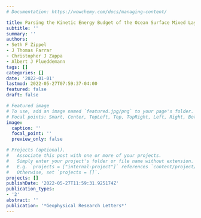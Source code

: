 ```yaml
---
# Documentation: https://wowchemy.com/docs/managing-content/

title: Parsing the Kinetic Energy Budget of the Ocean Surface Mixed Layer
subtitle: ''
summary: ''
authors:
- Seth F Zippel
- J Thomas Farrar
- Christopher J Zappa
- Albert J Plueddemann
tags: []
categories: []
date: '2022-01-01'
lastmod: 2022-05-27T07:59:37-04:00
featured: false
draft: false

# Featured image
# To use, add an image named `featured.jpg/png` to your page's folder.
# Focal points: Smart, Center, TopLeft, Top, TopRight, Left, Right, BottomLeft, Bottom, BottomRight.
image:
  caption: ''
  focal_point: ''
  preview_only: false

# Projects (optional).
#   Associate this post with one or more of your projects.
#   Simply enter your project's folder or file name without extension.
#   E.g. `projects = ["internal-project"]` references `content/project/deep-learning/index.md`.
#   Otherwise, set `projects = []`.
projects: []
publishDate: '2022-05-27T11:59:31.925174Z'
publication_types:
- '2'
abstract: ''
publication: '*Geophysical Research Letters*'
---
```

